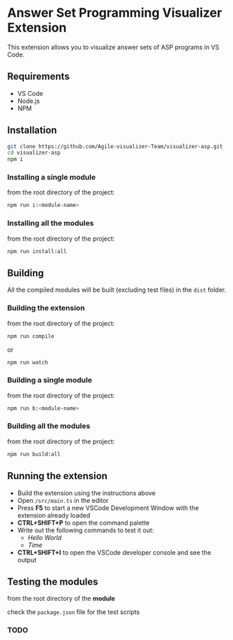 # Answer Set Programming Visualizer Extension

This extension allows you to visualize answer sets of ASP programs in VS Code.

## Requirements

- VS Code
- Node.js
- NPM

## Installation

```bash
git clone https://github.com/Agile-visualizer-Team/visualizer-asp.git
cd visualizer-asp
npm i
```

### Installing a single module

from the root directory of the project:

```bash
npm run i:<module-name>
```

### Installing all the modules

from the root directory of the project:

```bash
npm run install:all
```

## Building

All the compiled modules will be built (excluding test files) in the `dist` folder.

### Building the extension

from the root directory of the project:

```bash
npm run compile
```

or

```bash
npm run watch
```

### Building a single module

from the root directory of the project:

```bash
npm run b:<module-name>
```

### Building all the modules

from the root directory of the project:

```bash
npm run build:all
```

## Running the extension

- Build the extension using the instructions above
- Open `/src/main.ts` in the editor
- Press **F5** to start a new VSCode Development Window with the extension already loaded
- **CTRL+SHIFT+P** to open the command palette
- Write out the following commands to test it out:
  - *Hello World*
  - *Time*
- **CTRL+SHIFT+I** to open the VSCode developer console and see the output

## Testing the modules

from the root directory of the __module__

check the `package.json` file for the test scripts

### TODO
